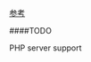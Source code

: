[参考][C语言实现一个支持PHP的简易WEB服务器的源代码]

[C语言实现一个支持PHP的简易WEB服务器的源代码]:http://www.shiyanlou.com/courses/190


####TODO

PHP server support

